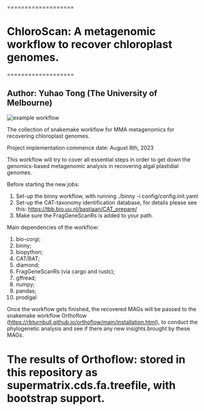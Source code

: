 ===================
# ChloroScan: A metagenomic workflow to recover chloroplast genomes.
===================
## Author: Yuhao Tong (The University of Melbourne)

![example workflow](https://github.com/Andyargueasae/chloroscan/badge.svg)

The collection of snakemake workflow for MMA metagenomics for recovering chloroplast genomes.

Project implementation commence date: August 8th, 2023

This workflow will try to cover all essential steps in order to get down the genomics-based metagenomic analysis in recovering algal plastidial genomes.

Before starting the new jobs:
1. Set-up the binny workflow, with running ./binny -i config/config.init.yaml
2. Set-up the CAT-taxonomy identification database, for details please see this: https://tbb.bio.uu.nl/bastiaan/CAT_prepare/
3. Make sure the FragGeneScanRs is added to your path.

Main dependencies of the workflow:
1. bio-corgi;
2. binny;
3. biopython;
4. CAT/BAT;
5. diamond;
6. FragGeneScanRs (via cargo and rustc);
7. gffread;
8. numpy;
9. pandas;
10. prodigal

Once the workflow gets finished, the recovered MAGs will be passed to the snakemake workflow Orthoflow (https://rbturnbull.github.io/orthoflow/main/installation.html), to conduct the phylogenetic analysis and see if there any new insights brought by these MAGs.

# The results of Orthoflow: stored in this repository as supermatrix.cds.fa.treefile, with bootstrap support.
